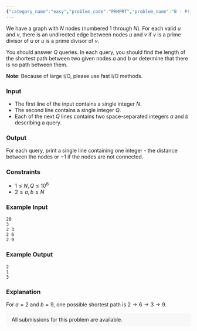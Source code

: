 ```yaml
---
{"category_name":"easy","problem_code":"PRMPRT","problem_name":"B - Prime-partite Graph","problemComponents":{"constraints":"","constraintsState":false,"subtasks":"","subtasksState":false,"inputFormat":"","inputFormatState":false,"outputFormat":"","outputFormatState":false,"sampleTestCases":{}},"video_editorial_url":"","languages_supported":{"0":"CPP14","1":"C","2":"JAVA","3":"PYTH 3.6","4":"PYTH","5":"PYP3","6":"CS2","7":"ADA","8":"PYPY","9":"TEXT","10":"PAS fpc","11":"NODEJS","12":"RUBY","13":"PHP","14":"GO","15":"HASK","16":"TCL","17":"PERL","18":"SCALA","19":"LUA","20":"kotlin","21":"BASH","22":"JS","23":"LISP sbcl","24":"rust","25":"PAS gpc","26":"BF","27":"CLOJ","28":"R","29":"D","30":"CAML","31":"FORT","32":"ASM","33":"swift","34":"FS","35":"WSPC","36":"LISP clisp","37":"SQL","38":"SCM guile","39":"PERL6","40":"ERL","41":"CLPS","42":"ICK","43":"NICE","44":"PRLG","45":"ICON","46":"COB","47":"SCM chicken","48":"PIKE","49":"SCM qobi","50":"ST","51":"NEM"},"max_timelimit":1,"source_sizelimit":50000,"problem_author":"msi_cse_buet","problem_tester":null,"date_added":"5-12-2019","tags":{"0":"msi_cse_buet"},"problem_difficulty_level":"Easy","best_tag":"","editorial_url":"","time":{"view_start_date":1578249000,"submit_start_date":1578249000,"visible_start_date":1578249000,"end_date":1735669800},"is_direct_submittable":false,"problemDiscussURL":"https://discuss.codechef.com/search?q=PRMPRT","is_proctored":false,"visitedContests":{},"layout":"problem"}
---
```

We have a graph with $N$ nodes (numbered $1$ through $N$). For each valid $u$ and $v$, there is an undirected edge between nodes $u$ and $v$ if $v$ is a prime divisor of $u$ or $u$ is a prime divisor of $v$.

You should answer $Q$ queries. In each query, you should find the length of the shortest path between two given nodes $a$ and $b$ or determine that there is no path between them.

**Note**: Because of large I/O, please use fast I/O methods.

### Input
- The first line of the input contains a single integer $N$.
- The second line contains a single integer $Q$.
- Each of the next $Q$ lines contains two space-separated integers $a$ and $b$ describing a query.

### Output
For each query, print a single line containing one integer - the distance between the nodes or $-1$ if the nodes are not connected.

### Constraints 
- $1 \le N, Q \le 10^6$
- $2 \le a, b \le N$

### Example Input
```
20
3
2 3
2 6
2 9
```

### Example Output
```
2
1
3
```

### Explanation
For $a = 2$ and $b = 9$, one possible shortest path is $2 \rightarrow 6 \rightarrow 3 \rightarrow 9$.

<aside style='background: #f8f8f8;padding: 10px 15px;'><div>All submissions for this problem are available.</div></aside>